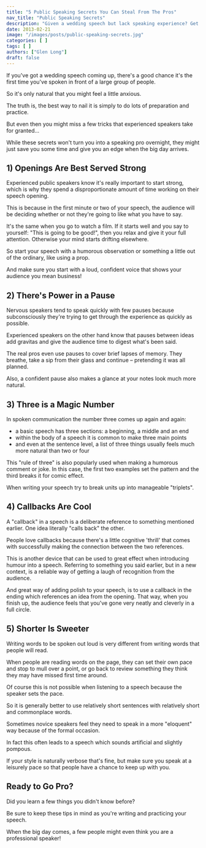 ```yaml
---
title: "5 Public Speaking Secrets You Can Steal From The Pros"
nav_title: "Public Speaking Secrets"
description: "Given a wedding speech but lack speaking experience? Get on the fast track with these secrets stolen from the public speaking pros!"
date: 2013-02-21
image: "/images/posts/public-speaking-secrets.jpg"
categories: [ ]
tags: [ ]
authors: ["Glen Long"]
draft: false
---
```

If you've got a wedding speech coming up, there's a good chance it's the first time you've spoken in front of a large group of people.

So it's only natural that you might feel a little anxious.

The truth is, the best way to nail it is simply to do lots of preparation and practice.

But even then you might miss a few tricks that experienced speakers take for granted…

While these secrets won't turn you into a speaking pro overnight, they might just save you some time and give you an edge when the big day arrives.

## 1) Openings Are Best Served Strong

Experienced public speakers know it's really important to start strong, which is why they spend a disproportionate amount of time working on their speech opening.

This is because in the first minute or two of your speech, the audience will be deciding whether or not they're going to like what you have to say.

It's the same when you go to watch a film. If it starts well and you say to yourself: "This is going to be good!", then you relax and give it your full attention. Otherwise your mind starts drifting elsewhere.

So start your speech with a humorous observation or something a little out of the ordinary, like using a prop.

And make sure you start with a loud, confident voice that shows your audience you mean business!

## 2) There's Power in a Pause

Nervous speakers tend to speak quickly with few pauses because subconsciously they're trying to get through the experience as quickly as possible.

Experienced speakers on the other hand know that pauses between ideas add gravitas and give the audience time to digest what's been said.

The real pros even use pauses to cover brief lapses of memory. They breathe, take a sip from their glass and continue – pretending it was all planned.

Also, a confident pause also makes a glance at your notes look much more natural.

## 3) Three is a Magic Number

In spoken communication the number three comes up again and again:

-   a basic speech has three sections: a beginning, a middle and an end
-   within the body of a speech it is common to make three main points
-   and even at the sentence level, a list of three things usually feels much more natural than two or four

This "rule of three" is also popularly used when making a humorous comment or joke. In this case, the first two examples set the pattern and the third breaks it for comic effect.

When writing your speech try to break units up into manageable "triplets".

## 4) Callbacks Are Cool

A "callback" in a speech is a deliberate reference to something mentioned earlier. One idea literally "calls back" the other.

People love callbacks because there's a little cognitive 'thrill' that comes with successfully making the connection between the two references.

This is another device that can be used to great effect when introducing humour into a speech. Referring to something you said earlier, but in a new context, is a reliable way of getting a laugh of recognition from the audience.

And great way of adding polish to your speech, is to use a callback in the ending which references an idea from the opening. That way, when you finish up, the audience feels that you've gone very neatly and cleverly in a full circle.

## 5) Shorter Is Sweeter

Writing words to be spoken out loud is very different from writing words that people will read.

When people are reading words on the page, they can set their own pace and stop to mull over a point, or go back to review something they think they may have missed first time around.

Of course this is not possible when listening to a speech because the speaker sets the pace.

So it is generally better to use relatively short sentences with relatively short and commonplace words.

Sometimes novice speakers feel they need to speak in a more "eloquent" way because of the formal occasion.

In fact this often leads to a speech which sounds artificial and slightly pompous.

If your style is naturally verbose that's fine, but make sure you speak at a leisurely pace so that people have a chance to keep up with you.

## Ready to Go Pro?

Did you learn a few things you didn't know before?

Be sure to keep these tips in mind as you're writing and practicing your speech.

When the big day comes, a few people might even think you are a professional speaker!